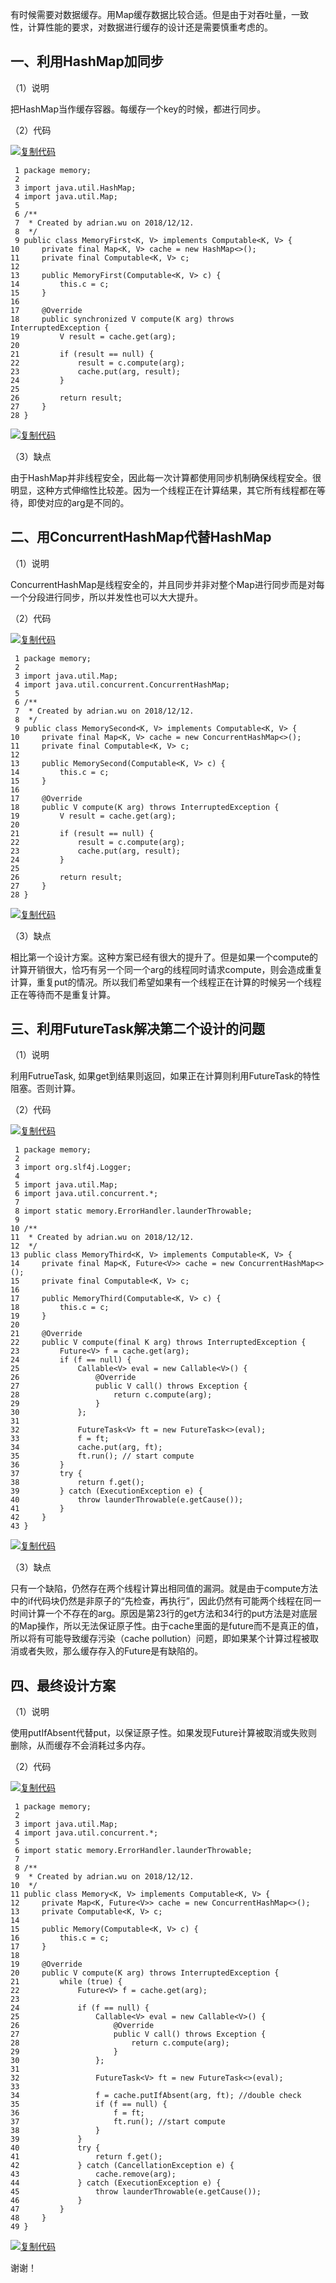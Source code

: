 有时候需要对数据缓存。用Map缓存数据比较合适。但是由于对吞吐量，一致性，计算性能的要求，对数据进行缓存的设计还是需要慎重考虑的。

## 一、利用HashMap加同步

（1）说明

把HashMap当作缓存容器。每缓存一个key的时候，都进行同步。

（2）代码

[![复制代码](https://common.cnblogs.com/images/copycode.gif)](javascript:void(0);)

```
 1 package memory;
 2 
 3 import java.util.HashMap;
 4 import java.util.Map;
 5 
 6 /**
 7  * Created by adrian.wu on 2018/12/12.
 8  */
 9 public class MemoryFirst<K, V> implements Computable<K, V> {
10     private final Map<K, V> cache = new HashMap<>();
11     private final Computable<K, V> c;
12 
13     public MemoryFirst(Computable<K, V> c) {
14         this.c = c;
15     }
16 
17     @Override
18     public synchronized V compute(K arg) throws InterruptedException {
19         V result = cache.get(arg);
20 
21         if (result == null) {
22             result = c.compute(arg);
23             cache.put(arg, result);
24         }
25 
26         return result;
27     }
28 }
```

[![复制代码](https://common.cnblogs.com/images/copycode.gif)](javascript:void(0);)

（3）缺点

由于HashMap并非线程安全，因此每一次计算都使用同步机制确保线程安全。很明显，这种方式伸缩性比较差。因为一个线程正在计算结果，其它所有线程都在等待，即使对应的arg是不同的。

 

## 二、用ConcurrentHashMap代替HashMap

（1）说明

ConcurrentHashMap是线程安全的，并且同步并非对整个Map进行同步而是对每一个分段进行同步，所以并发性也可以大大提升。

（2）代码

[![复制代码](https://common.cnblogs.com/images/copycode.gif)](javascript:void(0);)

```
 1 package memory;
 2 
 3 import java.util.Map;
 4 import java.util.concurrent.ConcurrentHashMap;
 5 
 6 /**
 7  * Created by adrian.wu on 2018/12/12.
 8  */
 9 public class MemorySecond<K, V> implements Computable<K, V> {
10     private final Map<K, V> cache = new ConcurrentHashMap<>();
11     private final Computable<K, V> c;
12 
13     public MemorySecond(Computable<K, V> c) {
14         this.c = c;
15     }
16 
17     @Override
18     public V compute(K arg) throws InterruptedException {
19         V result = cache.get(arg);
20 
21         if (result == null) {
22             result = c.compute(arg);
23             cache.put(arg, result);
24         }
25 
26         return result;
27     }
28 }
```

[![复制代码](https://common.cnblogs.com/images/copycode.gif)](javascript:void(0);)

（3）缺点

相比第一个设计方案。这种方案已经有很大的提升了。但是如果一个compute的计算开销很大，恰巧有另一个同一个arg的线程同时请求compute，则会造成重复计算，重复put的情况。所以我们希望如果有一个线程正在计算的时候另一个线程正在等待而不是重复计算。

 

## 三、利用FutureTask解决第二个设计的问题

（1）说明

利用FutrueTask, 如果get到结果则返回，如果正在计算则利用FutureTask的特性阻塞。否则计算。

（2）代码

[![复制代码](https://common.cnblogs.com/images/copycode.gif)](javascript:void(0);)

```
 1 package memory;
 2 
 3 import org.slf4j.Logger;
 4 
 5 import java.util.Map;
 6 import java.util.concurrent.*;
 7 
 8 import static memory.ErrorHandler.launderThrowable;
 9 
10 /**
11  * Created by adrian.wu on 2018/12/12.
12  */
13 public class MemoryThird<K, V> implements Computable<K, V> {
14     private final Map<K, Future<V>> cache = new ConcurrentHashMap<>();
15     private final Computable<K, V> c;
16 
17     public MemoryThird(Computable<K, V> c) {
18         this.c = c;
19     }
20 
21     @Override
22     public V compute(final K arg) throws InterruptedException {
23         Future<V> f = cache.get(arg);
24         if (f == null) {
25             Callable<V> eval = new Callable<V>() {
26                 @Override
27                 public V call() throws Exception {
28                     return c.compute(arg);
29                 }
30             };
31 
32             FutureTask<V> ft = new FutureTask<>(eval);
33             f = ft;
34             cache.put(arg, ft);
35             ft.run(); // start compute
36         }
37         try {
38             return f.get();
39         } catch (ExecutionException e) {
40             throw launderThrowable(e.getCause());
41         }
42     }
43 }
```

[![复制代码](https://common.cnblogs.com/images/copycode.gif)](javascript:void(0);)

（3）缺点

只有一个缺陷，仍然存在两个线程计算出相同值的漏洞。就是由于compute方法中的if代码块仍然是非原子的“先检查，再执行”，因此仍然有可能两个线程在同一时间计算一个不存在的arg。原因是第23行的get方法和34行的put方法是对底层的Map操作，所以无法保证原子性。由于cache里面的是future而不是真正的值，所以将有可能导致缓存污染（cache pollution）问题，即如果某个计算过程被取消或者失败，那么缓存存入的Future是有缺陷的。

 

## 四、最终设计方案

（1）说明

使用putIfAbsent代替put，以保证原子性。如果发现Future计算被取消或失败则删除，从而缓存不会消耗过多内存。

（2）代码

[![复制代码](https://common.cnblogs.com/images/copycode.gif)](javascript:void(0);)

```
 1 package memory;
 2 
 3 import java.util.Map;
 4 import java.util.concurrent.*;
 5 
 6 import static memory.ErrorHandler.launderThrowable;
 7 
 8 /**
 9  * Created by adrian.wu on 2018/12/12.
10  */
11 public class Memory<K, V> implements Computable<K, V> {
12     private Map<K, Future<V>> cache = new ConcurrentHashMap<>();
13     private Computable<K, V> c;
14 
15     public Memory(Computable<K, V> c) {
16         this.c = c;
17     }
18 
19     @Override
20     public V compute(K arg) throws InterruptedException {
21         while (true) {
22             Future<V> f = cache.get(arg);
23 
24             if (f == null) {
25                 Callable<V> eval = new Callable<V>() {
26                     @Override
27                     public V call() throws Exception {
28                         return c.compute(arg);
29                     }
30                 };
31 
32                 FutureTask<V> ft = new FutureTask<>(eval);
33                 
34                 f = cache.putIfAbsent(arg, ft); //double check
35                 if (f == null) {
36                     f = ft;
37                     ft.run(); //start compute
38                 }
39             }
40             try {
41                 return f.get();
42             } catch (CancellationException e) {
43                 cache.remove(arg);
44             } catch (ExecutionException e) {
45                 throw launderThrowable(e.getCause());
46             }
47         }
48     }
49 }
```

[![复制代码](https://common.cnblogs.com/images/copycode.gif)](javascript:void(0);)

 

谢谢！